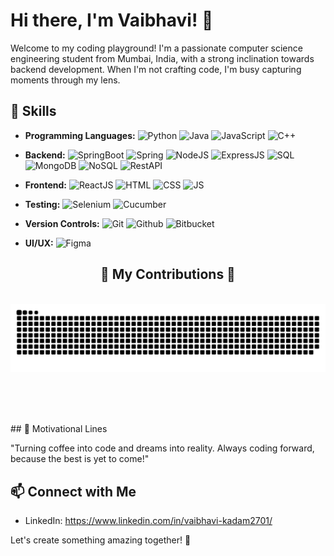 # Hi there, I'm Vaibhavi! 👋

Welcome to my coding playground! I'm a passionate computer science engineering student from Mumbai, India, with a strong inclination towards backend development. When I'm not crafting code, I'm busy capturing moments through my lens.

## 🚀 Skills

- **Programming Languages:**
  ![Python](https://img.shields.io/badge/-Python-blue?style=for-the-badge&logo=python)
  ![Java](https://img.shields.io/badge/-Java-red?style=for-the-badge&logo=java)
  ![JavaScript](https://img.shields.io/badge/-JavaScript-yellow?style=for-the-badge&logo=javascript)
  ![C++](https://img.shields.io/badge/-C++-purple?style=for-the-badge&logo=cplusplus)

- **Backend:**
  ![SpringBoot](https://img.shields.io/badge/-SpringBoot-green?style=for-the-badge&logo=spring)
  ![Spring](https://img.shields.io/badge/-Spring-brightgreen?style=for-the-badge&logo=spring)
  ![NodeJS](https://img.shields.io/badge/-NodeJS-lightgreen?style=for-the-badge&logo=node.js)
  ![ExpressJS](https://img.shields.io/badge/-ExpressJS-darkgreen?style=for-the-badge&logo=express)
  ![SQL](https://img.shields.io/badge/-SQL-blueviolet?style=for-the-badge&logo=sql)
  ![MongoDB](https://img.shields.io/badge/-MongoDB-success?style=for-the-badge&logo=mongodb)
  ![NoSQL](https://img.shields.io/badge/-NoSQL-9cf?style=for-the-badge&logo=nosql)
  ![RestAPI](https://img.shields.io/badge/-RestAPI-orange?style=for-the-badge&logo=api)

- **Frontend:**
  ![ReactJS](https://img.shields.io/badge/-ReactJS-blue?style=for-the-badge&logo=react)
  ![HTML](https://img.shields.io/badge/-HTML-orange?style=for-the-badge&logo=html5)
  ![CSS](https://img.shields.io/badge/-CSS-blueviolet?style=for-the-badge&logo=css3)
  ![JS](https://img.shields.io/badge/-JS-yellow?style=for-the-badge&logo=javascript)

- **Testing:**
  ![Selenium](https://img.shields.io/badge/-Selenium-success?style=for-the-badge&logo=selenium)
  ![Cucumber](https://img.shields.io/badge/-Cucumber-lightgreen?style=for-the-badge&logo=cucumber)

- **Version Controls:**
  ![Git](https://img.shields.io/badge/-Git-red?style=for-the-badge&logo=git)
  ![Github](https://img.shields.io/badge/-Github-darkblue?style=for-the-badge&logo=github)
  ![Bitbucket](https://img.shields.io/badge/-Bitbucket-blue?style=for-the-badge&logo=bitbucket)

- **UI/UX:**
  ![Figma](https://img.shields.io/badge/-Figma-violet?style=for-the-badge&logo=figma)

<div align="center">
  <h2>🐍 My Contributions 🐍</h2>
  <br>
  <img alt="snake eating my contributions" src="https://raw.githubusercontent.com/salesp07/salesp07/output/github-contribution-grid-snake.svg" />
  
  <br/><br/><br/>
</div>
## 🌈 Motivational Lines

"Turning coffee into code and dreams into reality. Always coding forward, because the best is yet to come!"

## 📫 Connect with Me

- LinkedIn: https://www.linkedin.com/in/vaibhavi-kadam2701/

Let's create something amazing together! 🚀

